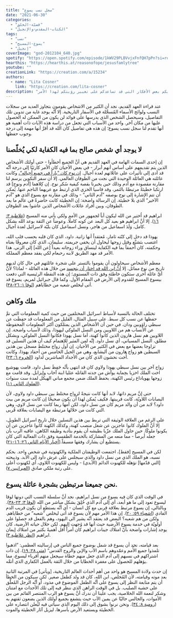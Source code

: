 ```yaml
---
title: "سجل نسب يسوع"
date: "2021-06-30"
categories:
  - "قضيّة-الخلق"
  - "الكتاب-المقدس-والإنجيل"
tags:
  - "نسب"
  - "يسوع-المسيح"
  - "إنجيل"
coverImage: "god-2012104_640.jpg"
spotify: "https://open.spotify.com/episode/1kWV29PLBVvjxFnfQH7pPn?si=roEQHyfZS7Cm7moxiPWnWA&dl\_branch=1"
hearthis: "https://hearthis.at/reasonofope/jesusfamlytree"
youtube: ""
creationLink: "https://creation.com/a/15234"
authors:
  - name: "Lita Cosner"
    link: "https://creation.com/lita-cosner"
description: "لماذا نقرأ كل تلك الأسماء المسجلة في الأسفار التاريخية من الكتاب المقدس؟ إليكم بعض الأفكار التي قد تساعدكم على تغيير رؤيتكم لهذا الأمر."
---
```


عند قراءة العهد القديم، نجد أن الكثير من الاشخاص يقومون بتجاوز العديد من سجلات النسب ولوائح الأسماء المُسجَّلة في الأسفار التاريخية. إلا أنَّه يوجد غاية من تدوين تلك التفاصيل، وسيحصل الشخص الذي يدرسها على فوائد لن يكون من الممكن له الحصول عليها من مكان آخر. واحد من الأسباب التي تجعل من دراسة هذه الآيات ذات أهمية هو أنها تقدم لنا سجل نسب يسوع؛ إن هذه هي تفاصيل كان الله قد أقرَّ أنها مهمة إلى درجة وجوب حفظها.

## لا يوجد أي شخص صالح بما فيه الكفاية لكي يُخلّصنا

إن إحدى السمات الهامة في العهد القديم هي أنَّ الجميع أخطأوا - حتى أولئك الأشخاص الذين يتم تقديمهم على أساس أنهم أبرار - في بعض الأحيان كان الأمر كارثيًا إلى درجة أنَّه قد أدى إلى تأثيرات على عائلاتهم لعدة أجيال. [إن نوح كان ”باراً في جميع أجياله“،](https://creation.com/adam-and-noah) وكانت عائلته هي العائلة الوحيدة التي نجت من الطوفان العالمي. إلا أن سفر التكوين يرسم لنا مقارنة مقصودة مع آدم وذلك حين يخبرنا بقصة كيفية سُكر نوح. إن كِلاهما \[آدم ونوح\] قد ارتكبا خطيئةً مرتبطةً بالثمر، وقد قاسيا الخزي الذي ارتبط مع عريهما الناجم عنها. يُمكن أن تتم الإشارة إلى نوح بوصفه ”آدم الثاني“ - وذلك في مقارنة مع يسوع الذي هو ”آدم الآخير“ الذي بلا خطيئة. إن الرسالة واضحة: إن الخطيئة كانت حاضرةً في عالم ما بعد الطوفان، وبين أفراد عائلات الأشخاص الذين عاشوا بعد الطوفان.

ابراهيم قد اُختير من الله ليكون أباً لجمهور من الأمم ولكي يأتي منه المسيح ([غلاطية ٣: ١٦](https://my.bible.com/bible/101/GAL.3.16)). إلا أنَّ ابراهيم هو بعيد كل البعد عن كونه كاملًا. وعوضاً عن الثقة بوعد الله بشكل كامل، وَلَدَ اسماعيل من هاجر، ونسل اسماعيل كان بليّة لاسرائيل لعدة أجيال.

يهوذا قد دخل إلى كنّته ثامار، مُعتقداً أنها زانية. داود، الذي كان قلبه بحسب قلب الله، اغتصب بثشبَّع وقتل زوجها ليحاول أن يخفي جريمته. سليمان، الذي كان معروفًا بغناه وحكمته، كان أحمقاً بما فيه الكفاية لينساق وراء زوجاته بعيداً \[عن الله\] إلى الزنى. هذا الأمر قد مهد الطريق لابنه رحبعام لكي يفقد معظم المملكة.

معظم الأشخاص سيحاولون أن يقوموا بالتستر على شجرة عائلتهم في حال كان لديهم تاريخ من نوع مماثل. إلا [أنَّ ابن الله قد اختار أن يتجسد](https://creation.com/incarnation-why-god-became-man) من خلال هذه العائلة - لماذا؟ لأنَّ أيَّ عائلة أُخرى ستكون خاطئة وفق ذات المستوى؛ إن هذه النقطة الرئيسية التي دفعت بيسوع المسيح للقدوم إلى الأرض في المقام الأول. وكما قال جبرائيل لمريم، يسوع قد أتى ليخلص شعبه من خطاياهم ([لوقا ١: ٢٦-٣٨](https://my.bible.com/bible/101/LUK.1.26-38)).

## ملك وكاهن

تختلف الحالة بالنسبة لأسباط اسرائيل المختلفين من حيث كمية المعلومات التي تمَّ حفظها عن نسب كل سبط. على سبيل المثال، القليل من المعلومات قد حفِظَت عن سبطي راؤوبين ودان. في حين أن الأشخاص الذين يمتلكون أكثر المعلومات المحفوظة عن الأنساب هم من اللاويين ومن النسل الملوكي ليهوذا، وذلك لأسباب واضحة. إن اللاويين هم نسل هارون الذين كانوا كهنة، أما نسل يهوذا فكانوا النسل الملوكي، وبشكل مطلق، النسل المسياني، أي نسل داود. إنَّه لمن المثير للإهتمام كيف أن هذين النسلين قد تزاوجا بعضها مع بعض في الكثير من الأحيان. إن أول زواج مختلط مسجل بين هذين السبطين هو زواج هارون من أليشابع، وهي من الجيل الخامس من أحفاد يهوذا، وكانت أُخت نحشون الذي كان من الأجداد المباشرين لداود ([الخروج ٦: ٢٣](https://my.bible.com/bible/101/EXO.6.23)).

زواج آخر بين نسل سبطي يهوذا ولاوي كان قد انتهى بأنَّه حَفِظَ نسل داود. قامت يهوشبع اخت الملك اخزيا بحِماية يوآش من جدته القاتله عثليا ابنة آخاب وإيزابل. وقد قامت مع زوجها يهوياداع رئيس الكهنة، بحفظ الملك ضمن مجمع مباني الهيكل لمدة ست سنوات ([الملوك الثاني ١١](https://my.bible.com/bible/101/2KI.11)).

حتى إنَّ مريم ذاتها، لابد أنها كانت نتيجةً لزواج مختلط بين سبطي داود ولاوي، لأن اليصابات اللاويّة، كانت قريبتها. فكيف يُمكن لهذا أن يكون صحيحًا إن كانت مريم من بيت داود؟ لابد من أن والد مريم كان من نسل داود، لكن أمها ربما كانت من نسل لاوي، وهي التي كانت من خلالها مرتبطة مع اليصابات بعلاقة قُربى.

على الرغم من العلاقة الوثيقة التي تربط بين هذين النسلين خلال تاريخ اسرائيل الطويل، إلا أنَّ الملوك كانوا عاجزين عن شغل منصب كهنة، وكذلك الكهنة كانوا عاجزين عن أن يكونوا ملوكًا. حين حاول الملك عزّيا بطيشه أن يقوم بتأدية وظيفة الكاهن، عاقبه الرب بأن جعله أبرصاً - مما منعه من المشاركة بالخدمة الطقسية وفق ذات الفعالية التي كان يستطيع أن يشارك وفقها مسبقاً.([أخبار الأيام الثاني ٢٦: ١٦-٢١](https://my.bible.com/bible/101/2CH.26.16-21)).

لكن في المسيح \[فقط\]، اجتمعت الوظيفتان الملكية والكهنوتية في شخص واحد. بحكم نسبه، هو الملك الذي من نسل داود والذي سيجلس على عرش داود إلى الأبد. وذبيحته \[التي قدّمها\] تؤهله للكهنوت الدائم (الأبدي) - وليس للكهنوت اللاوي، أي لكهنوت أعلى على رتبة ملكي صادق ([العبرانيين ٧](https://my.bible.com/bible/101/HEB.7)).

## نحن جميعنا مرتبطين بشجرة عائلة يسوع.

في الوقت الذي كان فيه يسوع من نسل ابراهيم، نجد أنَّ سلسلة النسب التي دونها لوقا ليسوع تعود إلى ما هو أبعد، أي إلى آدم الذي خُلِقَ بشكل مباشر من الله ([لوقا ٣: ٢٣-٣٨](https://my.bible.com/bible/101/LUK.3.23-38)). وبالتالي، إن يسوع مرتبط بعلاقة قربى مع كل انسان - أي أنَّه يستطع أن يكون قريب الدم الفادي ([اشعياء ٥٩: ٢٠](https://my.bible.com/bible/101/ISA.59.20)). إن هذا الأمر مهم لأن يسوع قد أتى ليخلص ”شعبه“ من خطاياهم. ولكن من هم شعبه؟ البعض قد يعتقد أنَّه يشير الى اليهود، وهم بالفعل قد حصلوا على أولويّة في خدمة يسوع الأرضية حيث أنها قد وُجهت إليهم. لكن خلال حياته الأرضية، كان يوجد إشارات واضحة بأنّ امتلاك جينات ابراهيم كان أمراً أقل أهميةً بكثير من امتلاك إيمان ابراهيم ([انظر غلاطية ٣](https://my.bible.com/bible/101/GAL.3)).

بعد قيامته، نجد أن يسوع قد شمل بوضوح جميع الناس في إرساليته العظمى: ”اذهبوا تلمذوا جميع الأُمم وعمّدوهم باسم الآب والإبن والروح القدس“ ([متى ٢٨: ١٩](https://my.bible.com/bible/101/MAT.28.19)). إن ذات اشتراكهم في نسبهم إلى آدم الذي جعل منهم خطاة سيجعل منهم أقرباء ليسوع، مما يؤهلهم للحصول على مغفرة الخطايا من خلال الثقة بالعمل الكفاري الذي أتمَّه.

إن حدث ولادة المسيح هو واحد من أهم أحداث العالم التاريخية، \[ويأتي\] في المرتبة الثانية بعد موته وقيامته، لأن المُخلص، ابن الله، كان قد ولد كطفل صغير. لكن سيكون من الخطأ أن يتم متابعة النظر إلى يسوع على أنَّه الطفل الموضوع في مذود، أو أنَّه الرجل المُعلَّق على خشبة الصليب. بل في الوقت الراهن الذي ننظر فيه إلى تلك الأحداث مع امتنان وشكر لنعمة الله الخلاصية، يجب علينا أن ندرك أنَّ يسوع هو الرب المنتصر القائم من بين الأموات، والجالس حاليًا عن يمين الآب حيث يتشفع بجميع أولئك الذين يضعون ثقتهم به ([رومية ٨: ٣٤](https://my.bible.com/bible/101/ROM.8.34)). ونحن نرنوا بشوق إلى ذلك اليوم الذي سيأتي فيه ليُعلن انتصاره على الخطيئة ويستعيد الأرض بأسرها، ليزيل آثار الخطيئة والموت.
